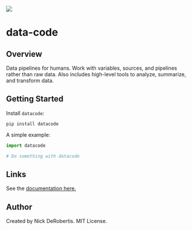 
[![](https://codecov.io/gh/nickderobertis/data-code/branch/master/graph/badge.svg)](https://codecov.io/gh/nickderobertis/data-code)

# data-code

## Overview

Data pipelines for humans. Work with variables, sources, and pipelines rather than raw data. Also includes high-level tools to analyze, summarize, and transform data.

## Getting Started

Install `datacode`:

```
pip install datacode
```

A simple example:

```python
import datacode

# Do something with datacode
```

## Links

See the
[documentation here.](
https://nickderobertis.github.io/data-code/
)

## Author

Created by Nick DeRobertis. MIT License.
